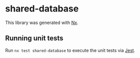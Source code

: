 # shared-database

This library was generated with [Nx](https://nx.dev).

## Running unit tests

Run `nx test shared-database` to execute the unit tests via [Jest](https://jestjs.io).
